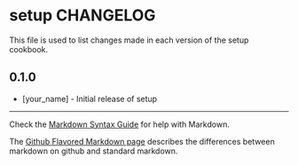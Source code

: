 setup CHANGELOG
===============

This file is used to list changes made in each version of the setup cookbook.

0.1.0
-----
- [your_name] - Initial release of setup

- - -
Check the [Markdown Syntax Guide](http://daringfireball.net/projects/markdown/syntax) for help with Markdown.

The [Github Flavored Markdown page](http://github.github.com/github-flavored-markdown/) describes the differences between markdown on github and standard markdown.
